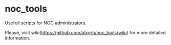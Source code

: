 noc_tools
=========

Usefull scripts for NOC administrators. 

Please, visit wiki(https://github.com/alxgrh/noc_tools/wiki) for more detailed information.
